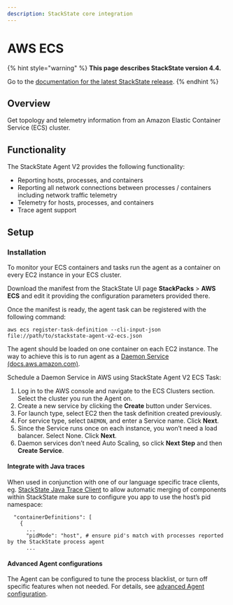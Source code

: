 ```yaml
---
description: StackState core integration
---
```


# AWS ECS

{% hint style="warning" %}
**This page describes StackState version 4.4.**

Go to the [documentation for the latest StackState release](https://docs.stackstate.com/).
{% endhint %}

## Overview

Get topology and telemetry information from an Amazon Elastic Container Service \(ECS\) cluster.

## Functionality

The StackState Agent V2 provides the following functionality:

* Reporting hosts, processes, and containers
* Reporting all network connections between processes / containers including network traffic telemetry
* Telemetry for hosts, processes, and containers
* Trace agent support

## Setup

### Installation

To monitor your ECS containers and tasks run the agent as a container on every EC2 instance in your ECS cluster.

Download the manifest from the StackState UI page **StackPacks** &gt; **AWS ECS** and edit it providing the configuration parameters provided there.

Once the manifest is ready, the agent task can be registered with the following command:

```text
aws ecs register-task-definition --cli-input-json file://path/to/stackstate-agent-v2-ecs.json
```

The agent should be loaded on one container on each EC2 instance. The way to achieve this is to run agent as a [Daemon Service \(docs.aws.amazon.com\)](https://docs.aws.amazon.com/AmazonECS/latest/developerguide/ecs_services.html#service_scheduler_daemon).

Schedule a Daemon Service in AWS using StackState Agent V2 ECS Task:

1. Log in to the AWS console and navigate to the ECS Clusters section. Select the cluster you run the Agent on.
2. Create a new service by clicking the **Create** button under Services.
3. For launch type, select EC2 then the task definition created previously.
4. For service type, select `DAEMON`, and enter a Service name. Click **Next**.
5. Since the Service runs once on each instance, you won’t need a load balancer. Select None. Click **Next**.
6. Daemon services don’t need Auto Scaling, so click **Next Step** and then **Create Service**.

#### Integrate with Java traces

When used in conjunction with one of our language specific trace clients, eg. [StackState Java Trace Client](../java-apm.md) to allow automatic merging of components within StackState make sure to configure you app to use the host’s pid namespace:

```text
  "containerDefinitions": [
    {
      ...
      "pidMode": "host", # ensure pid's match with processes reported by the StackState process agent
      ...
```

#### Advanced Agent configurations

The Agent can be configured to tune the process blacklist, or turn off specific features when not needed. For details, see [advanced Agent configuration](/setup/agent/advanced-agent-configuration.md).
